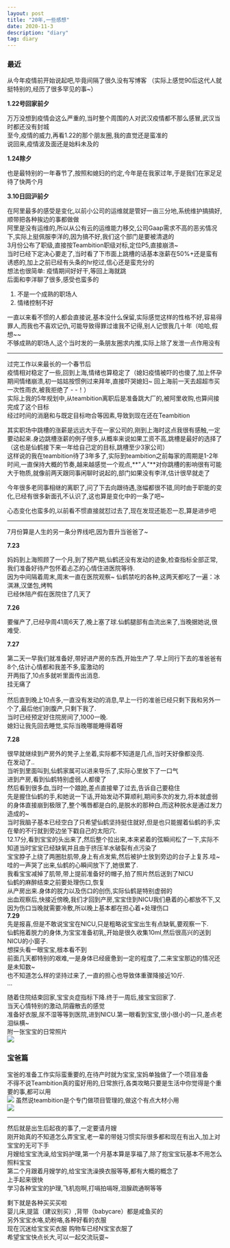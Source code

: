 ```yaml
---
layout: post
title: "20年,一些感想"
date: 2020-11-3  
description: "diary"
tag: diary
---  
```


### 最近
从今年疫情前开始说起吧,毕竟间隔了很久没有写博客
（实际上感觉90后这代人就挺特别的,经历了很多罕见的事~）

**1.22号回家前夕**  

万万没想到疫情会这么严重的,当时整个周围的人对武汉疫情都不那么感冒,武汉当时都还没有封城  
至今,疫情的威力,再看1.22的那个朋友圈,我的直觉还是蛮准的  
说回来,疫情波及面还是始料未及的  

**1.24除夕**    

也是最特别的一年春节了,按照和媳妇的约定,今年是在我家过年,于是我们在家足足待了快两个月  

**3.10日回沪前夕** 

在阿里最多的感受是变化,以前小公司的运维就是管好一亩三分地,系统维护搞搞好,顺带把各种挨边的事都做做  
阿里是没有运维的,所以从公有云的运维能力移交,公司Gaap需求不高的恶劣情况下,实际上挺佩服李洋的,因为搞不好,我们这个部门是要被清退的  
3月份公布了职级,直接按Teambition职级对标,定位P5,直接崩溃~  
当时已经下定决心要走了,当时看了下市面上跳槽的话基本涨薪在50%+还是蛮有诱惑的,加上之前已经有头条的hr挖过,信心还是蛮充分的   
想法也很简单: 疫情期间好好干,等回上海就跳  
后面和李洋聊了很多,感受也蛮多的  

1. 不是一个成熟的职场人   
2. 情绪控制不好   

一直以来看不惯的人都会直接说,基本没什么保留,实际感觉这样的性格不好,容易得罪人,而我也不喜欢记仇,可能导致得罪过谁我不记得,别人记恨我几十年（哈哈,假想~~    
不够成熟的职场人,这个当时发的一条朋友圈求内推,实际上除了发泄一点作用没有   

***  

过完工作以来最长的一个春节后  
疫情相对稳定了一些,回到上海,情绪也算稳定了（媳妇疫情被吓的也傻了,加上怀孕期间情绪崩溃,初一姑姑按惯例过来拜年,直接吓哭媳妇~ 回上海前一天去超超市买一次性雨衣,被我拒绝了 - -！）  
实际上我的5年规划中,从teambition离职后是准备跳大厂的,被阿里收购,也算间接完成了这个目标  
经过时间的消磨和与既定目标吻合等因素,导致到现在还在Teambition  
  
其实职场中跳槽的涨薪是远远大于在一家公司的,刚到上海时这点我很有感触,一定要动起来.身边跳槽涨薪的例子很多,从概率来说如果工资不高,跳槽是最好的选择了（这也是仙鹤接下来一年给自己定的目标,跳槽至少3家公司）  
这样说的我在teambition待了3年多了,实际到teambition之前每家的周期是1-2年时间,一直保持大概的节奏,越来越感觉一个观点,**"人"**对你跳槽的影响很有可能大于物质,就像前两天跟同事闲聊时说起的,部门如果没有李洋,估计很早就走了   

今年很多老同事相继的离职了,问了下去向跟待遇,涨幅都很不错,同时由于职能的变化,已经有很多新面孔不认识了,这也算是变化中的一条了吧~     

心态变化也蛮多的,以前看不惯直接就怼过去了,现在发现还能忍一忍,算是进步吧    

***  

7月份算是人生的另一条分界线吧,因为晋升当爸爸了~  
 
**7.23**   

妈妈到上海照顾了一个月,到了预产期,仙鹤还没有发动的迹象,检查指标全部正常,我们准备好待产包怀着忐忑的心情住进医院等待.  
因为中间隔着周末,周末一直在医院观察~  仙鹤禁吃的各种,这两天都吃了一遍：冰淇淋,汉堡包,烤鸭  
已经休陪产假在医院住了几天了  

**7.26**    

要催产了,已经孕周41周6天了,晚上塞了球.仙鹤腿部有血流出来了,当晚据她说,很难受.  

**7.27**  

第二天一早我们就准备好,带好进产房的东西,开始生产了.早上同行下去的准爸爸有8个,估计心情都和我差不多,蛮激动的  
    开两指了,10点多就听里面传出消息.  
    挂无痛了   
    ...  
    然后直到晚上10点多,一直没有发动的消息,早上一行的准爸已经只剩下我和另外一个了,最后他们剖腹产,只剩下我了.    
    当时已经预定好住院房间了,1000一晚.    
    媳妇让我先回去睡觉,实际当晚哪能睡得着呀    

**7.28**   

很早就继续到产房外的凳子上坐着,实际都不知道是几点,当时天好像都没亮.  
    在发动了..  
    当听到里面叫到,仙鹤家属可以进来导乐了,实际心里放下了一口气    
    进到产房,看到仙鹤特别虚弱,人都傻了    
    然后看到很多血,当时一个踉跄,差点直接晕了过去,告诉自己要稳住   
    先是握住仙鹤的手,和她说一下话,开始发动不算顺利,期间多次的发力,将本就虚弱的身体直接崩到极限了,整个嘴唇都是白的,是脱水的那种白,而这种脱水是通过发力造成的~  
    当时我脑子基本已经空白了只希望仙鹤坚持挺住就好,但是也只能握着仙鹤的手,实在晕的不行就到旁边坐下戳自己的太阳穴.  
    12.17分,看到宝宝的头出来了,然后整个拉出来,本来紧着的弦瞬间松了一下,实际不知道当时宝宝已经缺氧并且由于挤压羊水破裂有点污染了    
    宝宝脖子上绕了两圈肚肌带,身上有点发紫,然后被护士放到旁边的台子上复苏.哇~哇的一声哭了出来,仙鹤的心瞬间放下了,她很累了.    
    我看宝宝减掉了肌带,带上提前准备好的帽子,拍了照片然后送到了NICU    
    仙鹤的麻醉结束之前要处理伤口,恢复  
    从产房出来.身体的脱力以及伤口的创伤,实际仙鹤是特别虚弱的  
    出血观察后,快接近傍晚,我们才回到产房,宝宝住到NICU我们悬着的心都放不下,又因为伤口当晚就需要冷敷,所以晚上基本都在担心着+处理伤口    
**7.29**  
先是报喜,但是不敢说宝宝在NICU,只是粗略说宝宝出生有点缺氧,要观察一下.  
仙鹤拖着脱力的身体,为宝宝准备初乳,开始是很久收集10ml,然后很高兴的送到NICU的小窗子.    
想探头看一眼宝宝,根本看不到    
前面几天都特别的艰难,一是身体已经疲惫到一定的程度了,二来宝宝那边的情况还是未知数~  
也不知道怎么样的坚持过来了,一直的担心也导致体重骤降接近10斤.    
...  
  
随着住院结束回家,宝宝炎症指标下降.终于一周后,接宝宝回家了.   
当天心情特别的激动,阴霾散去的感觉  
准备好衣服,尿不湿等等到医院,进到NICU.第一眼看到宝宝,很小很小的一只,差点老泪纵横~  
附一张宝宝的日常照片  
![](/images/posts/2020-11-3-diary/yyc.jpg)

### 宝爸篇  
宝爸的准备工作实际蛮重要的,在待产时就为宝宝,宝妈单独做了一个项目准备  
不得不说Teambition真的蛮好用的,日常旅行,各类攻略只要是生活中你觉得是个重要的事,都可以用  
![](/images/posts/2020-11-3-diary/tb1.png)
虽然说teambition是个专门做项目管理的,做这个有点大材小用  
![](/images/posts/2020-11-3-diary/tb2.png)
***  
然后就是出生后起夜的事了,一定要请月嫂  
刚开始真的不知道怎么弄宝宝,老一辈的带娃习惯实际很多都和现在有出入,加上对宝宝的无可下手  
月嫂给宝宝洗澡,给宝妈护理,第一个月基本算是享福了,除了抱宝宝玩基本不用怎么照料宝宝  
第二个月跟着月嫂学的,给宝宝洗澡换衣服等等,都有大概的概念了  
上手起来很快  
学习各种宝宝的护理,飞机抱啊,打嗝拍嗝呀,泪腺疏通啊等等  
  
剩下就是各种买买买啦  
婴儿床,提篮（建议别买）,背带（babycare）都是咸鱼买的  
另外宝宝水咯,奶粉咯,各种好看的衣服  
现在沉迷给宝宝买衣服  购物车已经N宝宝衣服了  
希望宝宝快点长大,可以一起交流玩耍~  

